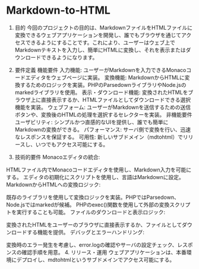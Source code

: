 # Markdown-to-HTML

1. 目的
今回のプロジェクトの目的は、MarkdownファイルをHTMLファイルに変換できるウェブアプリケーションを開発し、誰でもブラウザを通じてアクセスできるようにすることです。これにより、ユーザーはウェブ上でMarkdownテキストを入力し、簡単にHTMLに変換し、それを表示またはダウンロードできるようになります。

2. 要件定義
機能要件
入力機能: ユーザーがMarkdownを入力できるMonacoコードエディタをウェブページに実装。
変換機能: MarkdownからHTMLに変換するためのロジックを実装。PHPのParsedownライブラリやNode.jsのmarkedライブラリを使用。
表示・ダウンロード機能:
変換されたHTMLをブラウザ上に直接表示するか、HTMLファイルとしてダウンロードできる選択機能を実装。
ウェブフォーム: ユーザーがMarkdownを送信するための送信ボタンや、変換後のHTMLの処理を選択するセレクターを実装。
非機能要件
ユーザビリティ: シンプルかつ直感的なUIを提供し、誰でも簡単にMarkdownの変換ができる。
パフォーマンス: サーバ側で変換を行い、迅速なレスポンスを保証する。
可用性: 新しいサブドメイン（mdtohtml）でリリースし、いつでもアクセス可能にする。
3. 技術的要件
Monacoエディタの統合:

HTMLファイル内でMonacoコードエディタを使用し、Markdown入力を可能にする。
エディタの初期化にスクリプトを使用し、言語はMarkdownに設定。
MarkdownからHTMLへの変換ロジック:

既存のライブラリを使用して変換ロジックを実装。PHPではParsedown、Node.jsではmarkedが候補。
PHPのexec()関数を使用して外部の変換スクリプトを実行することも可能。
ファイルのダウンロードと表示ロジック:

変換されたHTMLをユーザーのブラウザに直接表示するか、ファイルとしてダウンロードする機能を提供。
デバッグとエラーハンドリング:

変換時のエラー発生を考慮し、error.logの確認やサーバの設定チェック、レスポンスの確認手順を用意。
4. リリース・運用
ウェブアプリケーションは、本番環境にデプロイし、mdtohtmlというサブドメインでアクセス可能にする。
